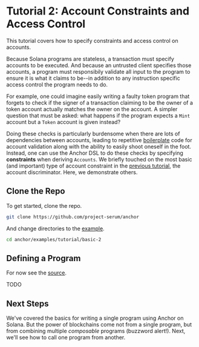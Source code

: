 # Tutorial 2: Account Constraints and Access Control

This tutorial covers how to specify constraints and access control on accounts.

Because Solana programs are stateless, a transaction must specify accounts to be executed. And because an untrusted client specifies those accounts, a program must responsibily validate all input to the program to ensure it is what it claims to be--in addition to any instruction specific access control the program needs to do.

For example, one could imagine easily writing a faulty token program that forgets to check if the signer of a transaction claiming to be the owner of a token account actually matches the owner on the account. A simpler question that must be asked: what happens if the program expects a `Mint` account but a `Token` account is given instead?


Doing these checks is particularly burdensome when there are lots of dependencies between
accounts, leading to repetitive [boilerplate](https://github.com/project-serum/serum-dex/blob/master/registry/src/access_control.rs)
code for account validation along with the ability to easily shoot oneself in the foot.
Instead, one can use the Anchor DSL to do these checks by specifying **constraints** when deriving
`Accounts`. We briefly touched on the most basic (and important) type of account constraint in the
[previous tutorial](./tutorial-1.md), the account discriminator. Here, we demonstrate others.

## Clone the Repo

To get started, clone the repo.

```bash
git clone https://github.com/project-serum/anchor
```

And change directories to the [example](https://github.com/project-serum/anchor/tree/master/examples/tutorial/basic-2).

```bash
cd anchor/examples/tutorial/basic-2
```

## Defining a Program

For now see the [source](https://github.com/project-serum/anchor/tree/master/examples/basic-2).

TODO

## Next Steps

We've covered the basics for writing a single program using Anchor on Solana. But the power of
blockchains come not from a single program, but from combining multiple *composable* programs
(buzzword alert!). Next, we'll see how to call one program from another.
